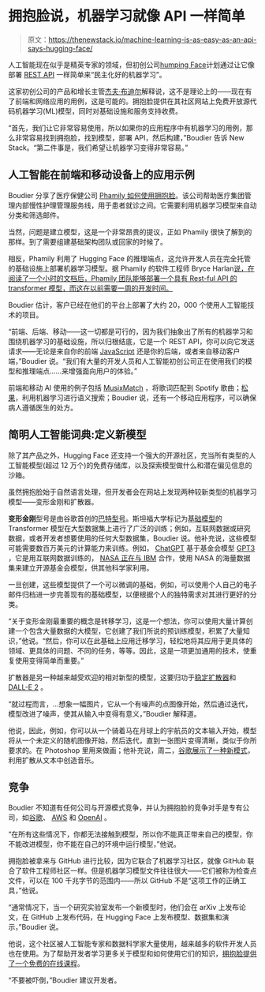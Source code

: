 # 拥抱脸说，机器学习就像 API 一样简单

> 原文：<https://thenewstack.io/machine-learning-is-as-easy-as-an-api-says-hugging-face/>

人工智能现在似乎是精英专家的领域，但初创公司[humping Face](https://huggingface.co/)计划通过让它像部署 [REST API](https://thenewstack.io/how-to-automate-and-scale-your-rest-api-tests/) 一样简单来“民主化好的机器学习”。

这家初创公司的产品和增长主管[杰夫·布迪尔](https://www.linkedin.com/in/jeffboudier/)解释说，这不是理论上的——现在有了前端和网络应用的用例，这是可能的。拥抱脸提供在其社区网站上免费开放源代码机器学习(ML)模型，同时对基础设施和服务支持收费。

“首先，我们让它非常容易使用，所以如果你的应用程序中有机器学习的用例，那么非常容易找到拥抱脸，找到模型，部署 API，然后构建，”Boudier 告诉 New Stack。“第二件事是，我们希望让机器学习变得非常容易。”

## 人工智能在前端和移动设备上的应用示例

Boudier 分享了医疗保健公司 [Phamily 如何使用拥抱脸](https://www.youtube.com/watch?v=20C9X5OYO2Q)。该公司帮助医疗集团管理内部慢性护理管理服务线，用于患者就诊之间。它需要利用机器学习模型来自动分类和筛选邮件。

当然，问题是建立模型，这是一个非常昂贵的提议，正如 Phamily 很快了解到的那样。到了需要组建基础架构团队或回家的时候了。

相反，Phamily 利用了 Hugging Face 的推理端点，这允许开发人员在完全托管的基础设施上部署机器学习模型。据 Phamily 的软件工程师 Bryce Harlan[说，在阅读了一个小时的文档后，Phamily 团队能够部署一个具有 Rest-ful API 的 transformer 模型，而这在以前需要一周的开发时间。](https://www.linkedin.com/in/bryce-harlan-38742b98/)

Boudier 估计，客户已经在他们的平台上部署了大约 20，000 个使用人工智能技术的项目。

“前端、后端、移动——这一切都是可行的，因为我们抽象出了所有的机器学习和围绕机器学习的基础设施，所以归根结底，它是一个 REST API，你可以向它发送请求——无论是来自你的前端 [JavaScript](https://thenewstack.io/2022-a-golden-year-as-javascript-moves-to-the-edge/) 还是你的后端，或者来自移动客户端，”Boudier 说。“我们有大量的开发人员和人工智能初创公司正在使用我们的模型和推理端点……来增强面向用户的体验。”

前端和移动 AI 使用的例子包括 [MusixMatch](https://huggingface.co/Musixmatch) ，将歌词匹配到 Spotify 歌曲；[松果](https://huggingface.co/pinecone)，利用机器学习进行语义搜索；Boudier 说，还有一个移动应用程序，可以确保病人遵循医生的处方。

## 简明人工智能词典:定义新模型

除了其产品之外，Hugging Face 还支持一个强大的开源社区，充当所有类型的人工智能模型(超过 12 万个)的免费存储库，以及探索模型做什么和潜在偏见信息的沙箱。

虽然拥抱脸始于自然语言处理，但开发者会在网站上发现两种较新类型的机器学习模型——变形金刚和扩散器。

**变形金刚**型号是由谷歌首创的[巴特型号](https://huggingface.co/docs/transformers/model_doc/bart)。斯坦福大学标记为[基础模型](https://crfm.stanford.edu/)的 Transformer 模型在大型数据集上进行了广泛的训练；例如，互联网数据或研究数据，或者开发者想要使用的任何大型数据集，Boudier 说。他补充说，这些模型可能需要数百万美元的计算能力来训练。例如， [ChatGPT](https://thenewstack.io/5-ways-chatgpt-could-supercharge-chatbots/) 基于基金会模型 [GPT3](https://thenewstack.io/5-ai-trends-to-watch-out-for-in-2022/) ，它是用互联网数据训练的， [NASA 正在与 IBM](https://thenewstack.io/nasa-and-ibm-to-speed-ai-creation-with-new-foundation-models/) 合作，使用 NASA 的海量数据集来建立开源基金会模型，供其他科学家利用。

一旦创建，这些模型提供了一个可以微调的基础，例如，可以使用个人自己的电子邮件归档进一步完善现有的基础模型，以便根据个人的独特需求对其进行更好的分类。

“关于变形金刚最重要的概念是转移学习，这是一个想法，你可以使用大量计算创建一个包含大量数据的大模型，它创建了我们所说的预训练模型，积累了大量知识，”他说。“然后，你可以在此基础上应用迁移学习，轻松地将其应用于更具体的领域、更具体的问题、不同的任务，等等。因此，这是一项更加通用的技术，使重复使用变得简单而重要。”

扩散器是另一种越来越受欢迎的相对新型的模型，这要归功于[稳定扩散器](https://stability.ai/blog/stable-diffusion-public-release)和 [DALL-E 2](https://openai.com/dall-e-2/) 。

“就过程而言，…想象一幅图片，它从一个有噪声的点图像开始，然后通过迭代，模型改进了噪声，使其从输入中变得有意义，”Boudier 解释道。

他说，因此，例如，你可以从一个骑着马在月球上的宇航员的文本输入开始，模型将从一个未定义的随机图像开始，然后迭代，直到一张图片变得清晰，类似于你所要求的。在 Photoshop 里用来做画；他补充说，周二，[谷歌展示了一种新模式](https://google-research.github.io/seanet/musiclm/examples/)，利用扩散从文本中创造音乐。

## 竞争

Boudier 不知道有任何公司与开源模式竞争，并认为拥抱脸的竞争对手是专有公司，如[谷歌](https://thenewstack.io/google-roadmap-flutter-to-integrate-with-javascript-wasm/)、 [AWS](https://thenewstack.io/machine-learning-aws-brings-data-training-to-community-historically-black-colleges/) 和 [OpenAI](https://thenewstack.io/how-open-ai-ruined-my-homework-assignment/) 。

“在所有这些情况下，你都无法接触到模型，所以你不能真正带来自己的模型，你不能改进模型，你不能在自己的环境中运行模型，”他说。

拥抱脸被拿来与 GitHub 进行比较，因为它联合了机器学习社区，就像 GitHub 联合了软件工程师社区一样。但是机器学习模型文件往往很大——它们被称为检查点文件，可以在 100 千兆字节的范围内——所以 GitHub 不是“这项工作的正确工具，”他说。

“通常情况下，当一个研究实验室发布一个新模型时，他们会在 arXiv 上发布论文，在 GitHub 上发布代码，在 Hugging Face 上发布模型、数据集和演示，”Boudier 说。

他说，这个社区被人工智能专家和数据科学家大量使用，越来越多的软件开发人员也在使用。为了帮助开发者学习更多关于模型和如何使用它们的知识，[拥抱脸提供了一个免费的在线课程](https://huggingface.co/course)。

“不要被吓倒，”Boudier 建议开发者。

<svg xmlns:xlink="http://www.w3.org/1999/xlink" viewBox="0 0 68 31" version="1.1"><title>Group</title> <desc>Created with Sketch.</desc></svg>